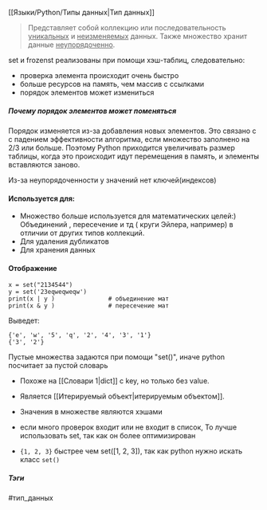 [[Языки/Python/Типы данных|Тип данных]] 

> Представляет собой коллекцию или последовательность <u>уникальных</u> и <u>неизменяемых</u> данных.  Также множество хранит данные <u>неупорядоченно</u>. 


set и frozenst реализованы при помощи хэш-таблиц, следовательно:
 - проверка элемента происходит очень быстро
 - больше ресурсов на память, чем массив с ссылками
 - порядок элементов может измениться


##### Почему порядок элементов может поменяться
Порядок изменяется из-за добавления новых элементов.
Это связано с с падением эффективности алгоритма, если множество заполнено на 2/3 или больше.
Поэтому Python приходится увеличивать размер таблицы, когда это происходит идут перемещения в память, и элементы вставляются заново. 

Из-за неупорядоченности у значений нет ключей(индексов)



#### Используется для:

- Множество больше используется для математических целей:)  Объединений , пересечение и тд ( круги Эйлера, например) в отличии от других типов коллекций. 
- Для удаления дубликатов
- Для хранения данных



#### Отображение
```
x = set("2134544")  
y = set('23eqweqweqw')  
print(x | y )               # объединение мат
print(x & y )               # пересечение мат
```

Выведет: 
```
{'e', 'w', '5', 'q', '2', '4', '3', '1'}
{'3', '2'}
```
Пустые множества задаются при помощи "set()", 
иначе python посчитает за пустой словарь



- Похоже на [[Словари 1|dict]] с key, но только без value.

- Является [[Итерируемый объект|итерируемым объектом]].

- Значения в множестве являются хэшами

- если много проверок входит или не входит в список, То лучше использовать set, так как он более оптимизирован

- `{1, 2, 3}` быстрее чем set([1, 2, 3]), так как python нужно искать класс `set()`

##### Тэги
#тип_данных 